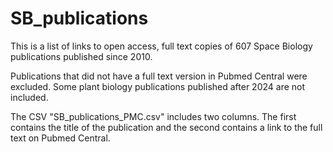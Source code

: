 # SB_publications
This is a list of links to open access, full text copies of 607 Space Biology publications published since 2010.

Publications that did not have a full text version in Pubmed Central were excluded. Some plant biology publications published after 2024 are not included.

The CSV "SB_publications_PMC.csv" includes two columns. The first contains the title of the publication and the second contains a link to the full text on Pubmed Central.
